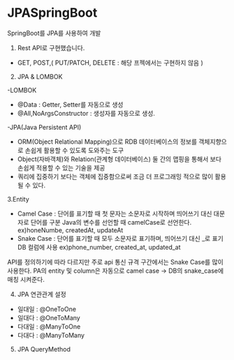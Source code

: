 # JPASpringBoot

SpringBoot를 JPA를 사용하여 개발


1. Rest API로 구현했습니다.
- GET, POST,( PUT/PATCH, DELETE : 해당 프젝에서는 구현하지 않음 )
 
2. JPA & LOMBOK

-LOMBOK
 - @Data : Getter, Setter를 자동으로 생성
 - @All,NoArgsConstructor : 생성자를 자동으로 생성.

-JPA(Java Persistent API)
 - ORM(Object Relational Mapping)으로 RDB 데이터베이스의 정보를 객체지향으로 손쉽게 활용할 수 있도록 도와주는 도구
 - Object(자바객체)와 Relation(관계형 데이터베이스) 둘 간의 맵핑을 통해서 보다 손쉽게 적용할 수 있는 기술을 제공
 - 쿼리에 집중하기 보다는 객체에 집중함으로써 조금 더 프로그래밍 적으로 많이 활용될 수 있다.
 
3.Entity
- Camel Case : 단어를 표기할 때 첫 문자는 소문자로 시작하며 띄어쓰기 대신 대문자로 단어를 구분 
                Java의 변수를 선언할 때 camelCase로 선언한다.
                ex)honeNumbe, createdAt, updateAt
 - Snake Case : 단어를 표기할 때 모두 소문자로 표기하며, 띄어쓰기 대신 _로 표기
                DB 컬럼에 사용
                ex)phone_number, created_at, updated_at
                               
API를 정의하기에 따라 다르지만 주로 api 통신 규격 구간에서는 Snake Case를 많이 사용한다.
PA의 entity 및 column은 자동으로 camel case -> DB의 snake_case에 매칭 시켜준다.

4. JPA 연관관계 설정
 - 일대일 : @OneToOne
 - 일대다 : @OneToMany
 - 다대일 : @ManyToOne
 - 다대다 : @ManyToMany


5. JPA QueryMethod
 

